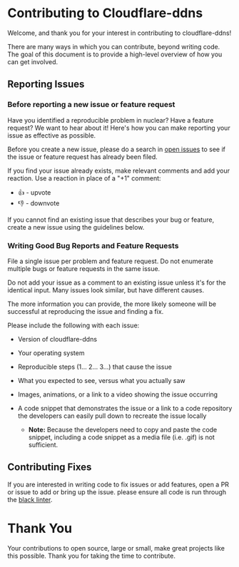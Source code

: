 # Contributing to Cloudflare-ddns

Welcome, and thank you for your interest in contributing to cloudflare-ddns!

There are many ways in which you can contribute, beyond writing code. The goal of this document is to provide a high-level overview of how you can get involved.

## Reporting Issues

### Before reporting a new issue or feature request

Have you identified a reproducible problem in nuclear? Have a feature request? We want to hear about it! Here's how you can make reporting your issue as effective as possible.

Before you create a new issue, please do a search in [open issues](https://github.com/advaithm/cloudflare-DDNS/issues) to see if the issue or feature request has already been filed.

If you find your issue already exists, make relevant comments and add your reaction. Use a reaction in place of a "+1" comment:

* 👍 - upvote
* 👎 - downvote

If you cannot find an existing issue that describes your bug or feature, create a new issue using the guidelines below.

### Writing Good Bug Reports and Feature Requests

File a single issue per problem and feature request. Do not enumerate multiple bugs or feature requests in the same issue.

Do not add your issue as a comment to an existing issue unless it's for the identical input. Many issues look similar, but have different causes.

The more information you can provide, the more likely someone will be successful at reproducing the issue and finding a fix.

Please include the following with each issue:

* Version of cloudflare-ddns

* Your operating system  

* Reproducible steps (1... 2... 3...) that cause the issue

* What you expected to see, versus what you actually saw

* Images, animations, or a link to a video showing the issue occurring

* A code snippet that demonstrates the issue or a link to a code repository the developers can easily pull down to recreate the issue locally

  * **Note:** Because the developers need to copy and paste the code snippet, including a code snippet as a media file (i.e. .gif) is not sufficient.

## Contributing Fixes

If you are interested in writing code to fix issues or add features, open a PR or issue to add or bring up the issue. please ensure all code is run through the [black linter](https://github.com/psf/black).

# Thank You

Your contributions to open source, large or small, make great projects like this possible. Thank you for taking the time to contribute.
